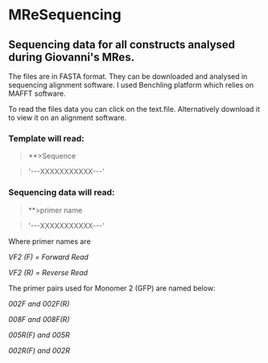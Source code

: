 # MReSequencing
## Sequencing data for all constructs analysed during Giovanni's MRes. 
The files are in FASTA format. They can be downloaded and analysed in sequencing alignment software. I used Benchling platform which relies on MAFFT software.

To read the files data you can click on the text.file. Alternatively download it to view it on an alignment software.

### Template will read:
> **>Sequence

>'---XXXXXXXXXXX---'

### Sequencing data will read:
> **>primer name

> '---XXXXXXXXXXX---'

Where primer names are

_VF2 (F) = Forward Read_

_VF2 (R) = Reverse Read_

The primer pairs used for Monomer 2 (GFP) are named below: 

_002F and 002F(R)_

_008F and 008F(R)_

_005R(F) and 005R_

_002R(F) and 002R_
